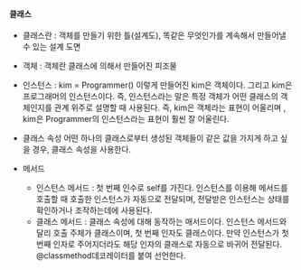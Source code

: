 #### 클래스
- 클래스란 : 객체를 만들기 위한 틀(설계도), 똑같은 무엇인가를 계속해서 만들어낼 수 있는 설계 도면
- 객체 : 객체란 클래스에 의해서 만들어진 피조물
- 인스턴스
: kim = Programmer() 이렇게 만들어진 kim은 객체이다.
그리고 kim은 프로그래머의 인스턴스이다. 즉, 인스턴스라는 말은 특정 객체가 어떤 클래스의 객체인지를 관계 위주로 설명할 때 사용된다. 즉, kim은 객체라는 표현이 어울리며 , kim은 Programmer의 인스턴스라는 표현이 훨씬 잘 어울린다.

- 클래스 속성
어떤 하나의 클래스로부터 생성된 객체들이 같은 값을 가지게 하고 싶을 경우, 클래스 속성을 사용한다.
- 메서드
  * 인스턴스 메서드 : 첫 번째 인수로 self를 가진다. 인스턴스를 이용해 메서드를 호출할 때 호출한 인스턴스가 자동으로 전달되며, 전달받은 인스턴스는 상태를 확인하거나 조작하는데에 사용된다.
  * 클래스 메서드 : 클래스 속성에 대해 동작하는 매서드이다. 인스턴스 메서드와 달리 호출 주체가 클래스이며, 첫 번째 인자도 클래스이다. 만약 인스턴스가 첫 번째 인자로 주어지더라도 해당 인자의 클래스로 자동으로 바귀어 전달된다. @classmethod데코레이터를 붙여 선언한다.
